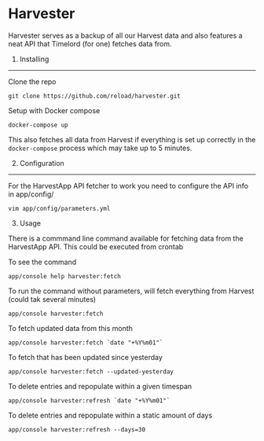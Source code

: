 Harvester
=========

Harvester serves as a backup of all our Harvest data and also features a neat API that Timelord (for one) fetches data from.


1) Installing
-------------

Clone the repo

    git clone https://github.com/reload/harvester.git

Setup with Docker compose

    docker-compose up

This also fetches all data from Harvest if everything is set up correctly in the `docker-compose` process which may take up to 5 minutes.


2) Configuration
----------------

For the HarvestApp API fetcher to work you need to configure the API info in app/config/

    vim app/config/parameters.yml

3) Usage

There is a commmand line command available for fetching data from the HarvestApp API.
This could be executed from crontab

To see the command

    app/console help harvester:fetch

To run the command without parameters, will fetch everything from Harvest (could tak several minutes)

    app/console harvester:fetch

To fetch updated data from this month

    app/console harvester:fetch `date "+%Y%m01"`

To fetch that has been updated since yesterday

    app/console harvester:fetch --updated-yesterday

To delete entries and repopulate within a given timespan

    app/console harvester:refresh `date "+%Y%m01"`

To delete entries and repopulate within a static amount of days

    app/console harvester:refresh --days=30

